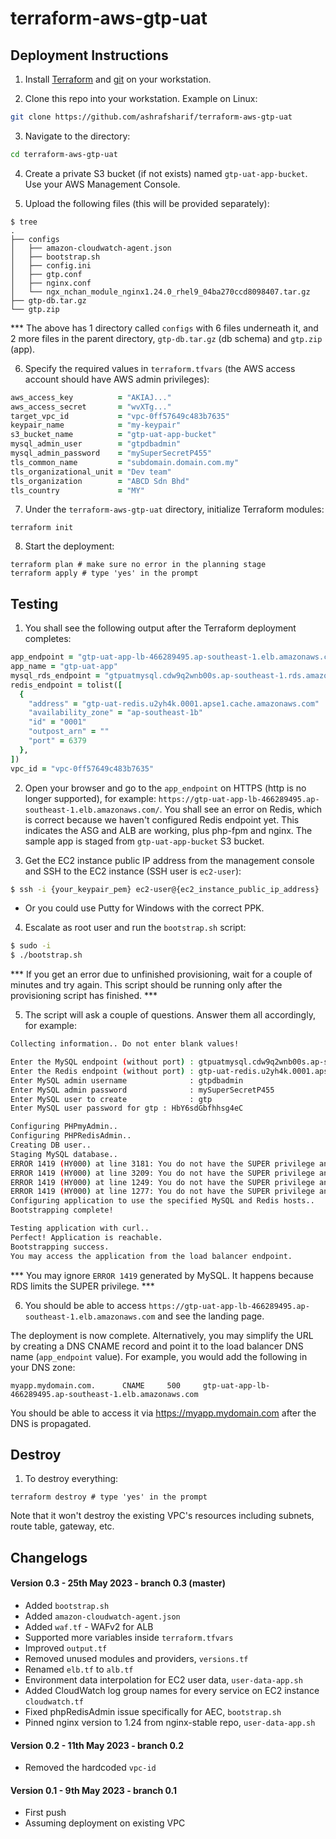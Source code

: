 # terraform-aws-gtp-uat

## Deployment Instructions

1) Install [Terraform](https://developer.hashicorp.com/terraform/tutorials/aws-get-started/install-cli) and [git](https://github.com/git-guides/install-git) on your workstation.

2) Clone this repo into your workstation. Example on Linux:

```bash
git clone https://github.com/ashrafsharif/terraform-aws-gtp-uat
```

3) Navigate to the directory:

```bash
cd terraform-aws-gtp-uat
```

4) Create a private S3 bucket (if not exists) named `gtp-uat-app-bucket`. Use your AWS Management Console.

5) Upload the following files (this will be provided separately):

```
$ tree
.
├── configs
│   ├── amazon-cloudwatch-agent.json
│   ├── bootstrap.sh
│   ├── config.ini
│   ├── gtp.conf
│   ├── nginx.conf
│   └── ngx_nchan_module_nginx1.24.0_rhel9_04ba270ccd8098407.tar.gz
├── gtp-db.tar.gz
└── gtp.zip
```

*** The above has 1 directory called `configs` with 6 files underneath it, and 2 more files in the parent directory, `gtp-db.tar.gz` (db schema) and `gtp.zip` (app).

6) Specify the required values in `terraform.tfvars` (the AWS access account should have AWS admin privileges):
  
```ruby
aws_access_key          = "AKIAJ..."
aws_access_secret       = "wvXTg..."
target_vpc_id           = "vpc-0ff57649c483b7635"
keypair_name            = "my-keypair"
s3_bucket_name          = "gtp-uat-app-bucket"
mysql_admin_user        = "gtpdbadmin"
mysql_admin_password    = "mySuperSecretP455"
tls_common_name         = "subdomain.domain.com.my"
tls_organizational_unit = "Dev team"
tls_organization        = "ABCD Sdn Bhd"
tls_country             = "MY"
```
 

7) Under the `terraform-aws-gtp-uat` directory, initialize Terraform modules:

```
terraform init
```

8) Start the deployment:

```
terraform plan # make sure no error in the planning stage
terraform apply # type 'yes' in the prompt
```

## Testing 

1) You shall see the following output after the Terraform deployment completes:

```ruby
app_endpoint = "gtp-uat-app-lb-466289495.ap-southeast-1.elb.amazonaws.com"
app_name = "gtp-uat-app"
mysql_rds_endpoint = "gtpuatmysql.cdw9q2wnb00s.ap-southeast-1.rds.amazonaws.com:3306"
redis_endpoint = tolist([
  {
    "address" = "gtp-uat-redis.u2yh4k.0001.apse1.cache.amazonaws.com"
    "availability_zone" = "ap-southeast-1b"
    "id" = "0001"
    "outpost_arn" = ""
    "port" = 6379
  },
])
vpc_id = "vpc-0ff57649c483b7635"
```

2) Open your browser and go to the `app_endpoint` on HTTPS (http is no longer supported), for example: `https://gtp-uat-app-lb-466289495.ap-southeast-1.elb.amazonaws.com/`. You shall see an error on Redis, which is correct because we haven't configured Redis endpoint yet. This indicates the ASG and ALB are working, plus php-fpm and nginx. The sample app is staged from `gtp-uat-app-bucket` S3 bucket.

3) Get the EC2 instance public IP address from the management console and SSH to the EC2 instance (SSH user is `ec2-user`):

```bash
$ ssh -i {your_keypair_pem} ec2-user@{ec2_instance_public_ip_address}
```
* Or you could use Putty for Windows with the correct PPK.

4) Escalate as root user and run the `bootstrap.sh` script:

```bash
$ sudo -i
$ ./bootstrap.sh
```

*** If you get an error due to unfinished provisioning, wait for a couple of minutes and try again. This script should be running only after the provisioning script has finished. ***

5) The script will ask a couple of questions. Answer them all accordingly, for example:

```bash
Collecting information.. Do not enter blank values!

Enter the MySQL endpoint (without port) : gtpuatmysql.cdw9q2wnb00s.ap-southeast-1.rds.amazonaws.com
Enter the Redis endpoint (without port) : gtp-uat-redis.u2yh4k.0001.apse1.cache.amazonaws.com
Enter MySQL admin username              : gtpdbadmin
Enter MySQL admin password              : mySuperSecretP455
Enter MySQL user to create              : gtp
Enter MySQL user password for gtp : HbY6sdGbfhhsg4eC

Configuring PHPmyAdmin..
Configuring PHPRedisAdmin..
Creating DB user..
Staging MySQL database..
ERROR 1419 (HY000) at line 3181: You do not have the SUPER privilege and binary logging is enabled (you *might* want to use the less safe log_bin_trust_function_creators variable)
ERROR 1419 (HY000) at line 3209: You do not have the SUPER privilege and binary logging is enabled (you *might* want to use the less safe log_bin_trust_function_creators variable)
ERROR 1419 (HY000) at line 1249: You do not have the SUPER privilege and binary logging is enabled (you *might* want to use the less safe log_bin_trust_function_creators variable)
ERROR 1419 (HY000) at line 1277: You do not have the SUPER privilege and binary logging is enabled (you *might* want to use the less safe log_bin_trust_function_creators variable)
Configuring application to use the specified MySQL and Redis hosts..
Bootstrapping complete!

Testing application with curl..
Perfect! Application is reachable.
Bootstrapping success.
You may access the application from the load balancer endpoint.
```

*** You may ignore `ERROR 1419` generated by MySQL. It happens because RDS limits the SUPER privilege. ***

6) You should be able to access `https://gtp-uat-app-lb-466289495.ap-southeast-1.elb.amazonaws.com` and see the landing page. 

The deployment is now complete. Alternatively, you may simplify the URL by creating a DNS CNAME record and point it to the load balancer DNS name (`app_endpoint` value). For example, you would add the following in your DNS zone:

```
myapp.mydomain.com.      CNAME     500     gtp-uat-app-lb-466289495.ap-southeast-1.elb.amazonaws.com
```

You should be able to access it via https://myapp.mydomain.com after the DNS is propagated.

## Destroy

1) To destroy everything:

```
terraform destroy # type 'yes' in the prompt
```

Note that it won't destroy the existing VPC's resources including subnets, route table, gateway, etc.

## Changelogs

#### Version 0.3 - 25th May 2023 - branch 0.3 (master)

* Added `bootstrap.sh`
* Added `amazon-cloudwatch-agent.json`
* Added `waf.tf` - WAFv2 for ALB
* Supported more variables inside `terraform.tfvars`
* Improved `output.tf`
* Removed unused modules and providers, `versions.tf`
* Renamed `elb.tf` to `alb.tf`
* Environment data interpolation for EC2 user data, `user-data-app.sh`
* Added CloudWatch log group names for every service on EC2 instance `cloudwatch.tf`
* Fixed phpRedisAdmin issue specifically for AEC, `bootstrap.sh`
* Pinned nginx version to 1.24 from nginx-stable repo, `user-data-app.sh`

#### Version 0.2 - 11th May 2023 - branch 0.2

* Removed the hardcoded `vpc-id`

#### Version 0.1 - 9th May 2023 - branch 0.1

* First push
* Assuming deployment on existing VPC

